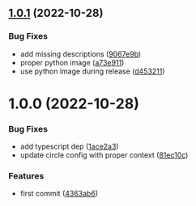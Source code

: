 ## [1.0.1](https://github.com/json-rpc-specification/meta-schema/compare/1.0.0...1.0.1) (2022-10-28)


### Bug Fixes

* add missing descriptions ([9067e9b](https://github.com/json-rpc-specification/meta-schema/commit/9067e9be6163cab179e00e110e9616fa2b3836da))
* proper python image ([a73e911](https://github.com/json-rpc-specification/meta-schema/commit/a73e911c850656cb9ced87c0136d4f4b40bbc343))
* use python image during release ([d453211](https://github.com/json-rpc-specification/meta-schema/commit/d4532114a7a8b1aa17a11031085d1df869d619ef))

# 1.0.0 (2022-10-28)


### Bug Fixes

* add typescript dep ([1ace2a3](https://github.com/json-rpc-specification/meta-schema/commit/1ace2a3df340c250b5ecd2034c80eb9db4f92730))
* update circle config with proper context ([81ec10c](https://github.com/json-rpc-specification/meta-schema/commit/81ec10c000043d7d58a5e045ad991a2b363cb21c))


### Features

* first commit ([4363ab6](https://github.com/json-rpc-specification/meta-schema/commit/4363ab6bc7d8037f04e4ad4f54ad35eb6e02965a))
